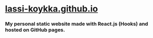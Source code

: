 # [lassi-koykka.github.io](https://lassi-koykka.github.io "My personal homepage")
### My personal static website made with React.js (Hooks) and hosted on GitHub pages.
